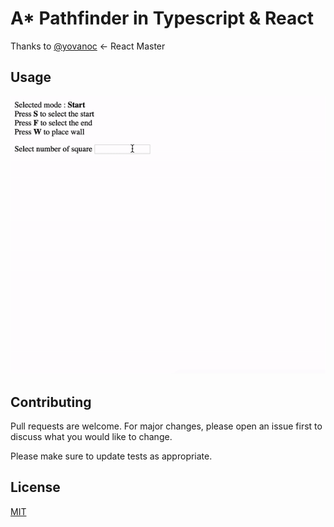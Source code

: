 # A* Pathfinder in Typescript & React

Thanks to [@yovanoc](https://github.com/yovanoc) <- React Master

## Usage


![](pathfinder.gif)

## Contributing
Pull requests are welcome. For major changes, please open an issue first to discuss what you would like to change.

Please make sure to update tests as appropriate.

## License
[MIT](https://choosealicense.com/licenses/mit/)
